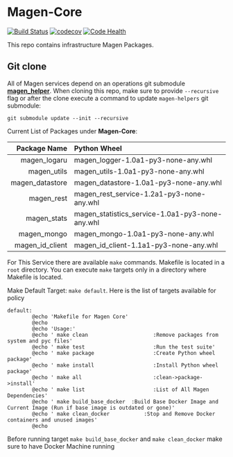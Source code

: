 # Magen-Core

[![Build Status](https://travis-ci.org/magengit/magen-core.svg?branch=master)](https://travis-ci.org/magengit/magen-core)
[![codecov](https://codecov.io/gh/magengit/magen-core/branch/master/graph/badge.svg)](https://codecov.io/gh/magengit/magen-core)
[![Code Health](https://landscape.io/github/magengit/magen-core/master/landscape.svg?style=flat)](https://landscape.io/github/magengit/magen-core/master)


This repo contains infrastructure Magen Packages.

## Git clone

All of Magen services depend on an operations git submodule [**magen_helper**](https://github.com/magengit/magen-helper).
When cloning this repo, make sure to provide ```--recursive``` flag or after the clone execute a command to update ```magen-helpers``` git submodule:

```
git submodule update --init --recursive
```

Current List of Packages under **Magen-Core**:

| Package Name          | Python Wheel                                    |
| ---------------------:|:------------------------------------------------|
| magen_logaru          | magen_logger-1.0a1-py3-none-any.whl             |
| magen_utils           | magen_utils-1.0a1-py3-none-any.whl              |
| magen_datastore       | magen_datastore-1.0a1-py3-none-any.whl          |
| magen_rest            | magen_rest_service-1.2a1-py3-none-any.whl       |
| magen_stats           | magen_statistics_service-1.0a1-py3-none-any.whl |
| magen_mongo           | magen_mongo-1.0a1-py3-none-any.whl              |
| magen_id_client       | magen_id_client-1.1a1-py3-none-any.whl          |


For This Service there are available ```make``` commands. Makefile is located in a ```root``` directory. You can execute ```make``` targets only in a directory where Makefile is located.

Make Default Target: ```make default```. Here is the list of targets available for policy

```make
default:
        @echo 'Makefile for Magen Core'
        @echo
        @echo 'Usage:'
        @echo '	make clean    			       :Remove packages from system and pyc files'
        @echo '	make test     			       :Run the test suite'
        @echo '	make package  			       :Create Python wheel package'
        @echo '	make install  			       :Install Python wheel package'
        @echo '	make all      			       :clean->package->install'
        @echo '	make list     			       :List of All Magen Dependencies'
        @echo '	make build_base_docker 	:Build Base Docker Image and Current Image (Run if base image is outdated or gone)'
        @echo '	make clean_docker 		    :Stop and Remove Docker containers and unused images'
        @echo
```
Before running target ```make build_base_docker``` and ```make clean_docker``` make sure to have Docker Machine running
